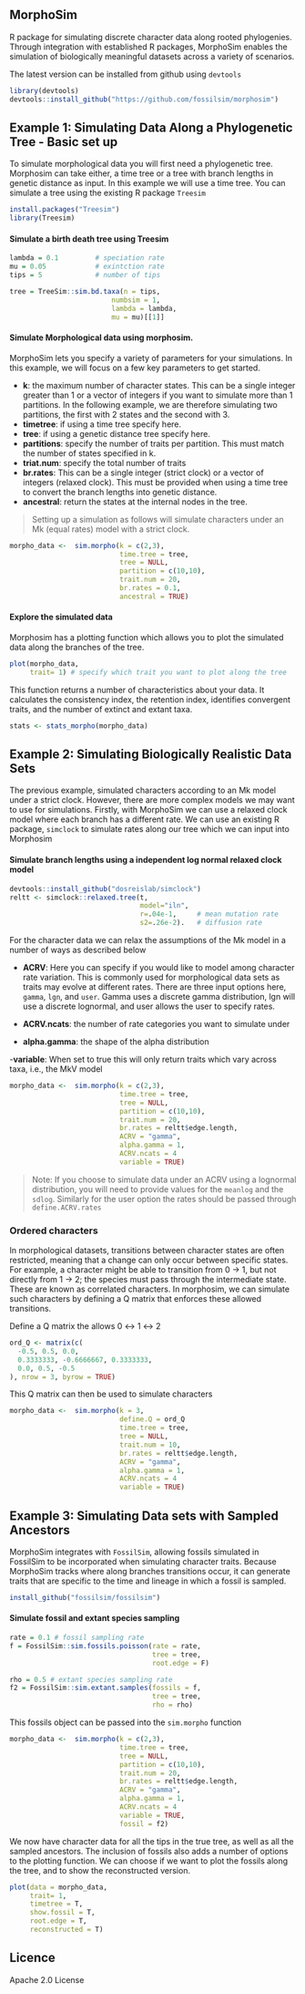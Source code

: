 ## MorphoSim 

R package for simulating discrete character data along rooted phylogenies. Through integration with established R packages, MorphoSim enables the simulation of biologically meaningful datasets across a variety of scenarios. 

The latest version can be installed from github using `devtools` 

``` r   
library(devtools)
devtools::install_github("https://github.com/fossilsim/morphosim")
```
    


## Example 1: Simulating Data Along a Phylogenetic Tree - Basic set up
To simulate morphological data you will first need a phylogenetic tree. Morphosim can take either, a time tree or a tree with branch lengths in genetic distance as input. In this example we will use a time tree. You can simulate a tree using the existing R package `Treesim`

```r
install.packages("Treesim")
library(Treesim)
```

#### Simulate a birth death tree using Treesim
```r
lambda = 0.1         # speciation rate
mu = 0.05            # exintction rate
tips = 5             # number of tips

tree = TreeSim::sim.bd.taxa(n = tips, 
                         numbsim = 1, 
                         lambda = lambda, 
                         mu = mu)[[1]]                       
```
#### Simulate Morphological data using morphosim. 
MorphoSim lets you specify a variety of parameters for your simulations. In this example, we will focus on a few key parameters to get started.
- **k**: the maximum number of character states. This can be a single integer greater than 1 or a vector of integers if you want to simulate more than 1 partitions. In the following example, we are therefore simulating two partitions, the first with 2 states and the second with 3.
- **timetree**: if using a time tree specify here.
- **tree**: if using a genetic distance tree specify here.
- **partitions**: specify the number of traits per partition. This must match the number of states specified in k.
- **triat.num**: specify the total number of traits 
- **br.rates**: This can be a single integer (strict clock) or a vector of integers (relaxed clock). This must be provided when using a time tree to convert the branch lengths into genetic distance.
- **ancestral**: return the states at the internal nodes in the tree.

> Setting up a simulation as follows will simulate characters under an Mk (equal rates) model with a strict clock.


```r
morpho_data <-  sim.morpho(k = c(2,3), 
                           time.tree = tree,
                           tree = NULL,
                           partition = c(10,10),
                           trait.num = 20,
                           br.rates = 0.1,
                           ancestral = TRUE)  

```
#### Explore the simulated data
Morphosim has a plotting function which allows you to plot the simulated data along the branches of the tree. 
```r
plot(morpho_data, 
     trait= 1) # specify which trait you want to plot along the tree
```
This function returns a number of characteristics about your data. It calculates the consistency index, the retention index, identifies convergent traits, and the number of extinct and extant taxa.
```r
stats <- stats_morpho(morpho_data)
```




## Example 2: Simulating Biologically Realistic Data Sets
The previous example, simulated characters according to an Mk model under a strict clock. However, there are more complex models we may want to use for simulations. Firstly, with MorphoSim we can use a relaxed clock model where each branch has a different rate. We can use an existing R package, `simclock` to simulate rates along our tree which we can input into Morphosim 


####  Simulate branch lengths using a independent log normal relaxed clock model

```r
devtools::install_github("dosreislab/simclock")
reltt <- simclock::relaxed.tree(t, 
                                model="iln", 
                                r=.04e-1,     # mean mutation rate
                                s2=.26e-2).   # diffusion rate
```
For the character data we can relax the assumptions of the Mk model in a number of ways as described below

- **ACRV**: Here you can specify if you would like to model among character rate variation. This is commonly used for morphological data sets as traits may evolve at different rates. There are three input options here, `gamma`, `lgn`, and `user`. Gamma uses a discrete gamma distribution, lgn will use a discrete lognormal, and user allows the user to specify rates.

- **ACRV.ncats**: the number of rate categories you want to simulate under

- **alpha.gamma**: the shape of the alpha distribution

-**variable**: When set to true this will only return traits which vary across taxa, i.e., the MkV model

```r
morpho_data <-  sim.morpho(k = c(2,3), 
                           time.tree = tree,
                           tree = NULL,
                           partition = c(10,10),
                           trait.num = 20,
                           br.rates = reltt$edge.length,
                           ACRV = "gamma",
                           alpha.gamma = 1,
                           ACRV.ncats = 4
                           variable = TRUE)

```

> Note: If you choose to simulate data under an ACRV using a lognormal distribution, you will need to provide values for the `meanlog` and the `sdlog`. Similarly for the user option the rates should be passed through `define.ACRV.rates`

### Ordered characters
In morphological datasets, transitions between character states are often restricted, meaning that a change can only occur between specific states. For example, a character might be able to transition from 0 → 1, but not directly from 1 → 2; the species must pass through the intermediate state. These are known as correlated characters. In morphosim, we can simulate such characters by defining a Q matrix that enforces these allowed transitions.

Define a Q matrix the allows 0 &harr; 1 &harr; 2

```r
ord_Q <- matrix(c(
  -0.5, 0.5, 0.0,
  0.3333333, -0.6666667, 0.3333333,
  0.0, 0.5, -0.5
), nrow = 3, byrow = TRUE)
```
This Q matrix can then be used to simulate characters

```r
morpho_data <-  sim.morpho(k = 3, 
                           define.Q = ord_Q
                           time.tree = tree,
                           tree = NULL,
                           trait.num = 10,
                           br.rates = reltt$edge.length,
                           ACRV = "gamma",
                           alpha.gamma = 1,
                           ACRV.ncats = 4
                           variable = TRUE)
```

## Example 3: Simulating Data sets with Sampled Ancestors
MorphoSim integrates with `FossilSim`, allowing fossils simulated in FossilSim to be incorporated when simulating character traits. Because MorphoSim tracks where along branches transitions occur, it can generate traits that are specific to the time and lineage in which a fossil is sampled.

```r
install_github("fossilsim/fossilsim")
```
#### Simulate fossil and extant species sampling

```r
rate = 0.1 # fossil sampling rate
f = FossilSim::sim.fossils.poisson(rate = rate, 
                                   tree = tree, 
                                   root.edge = F)

rho = 0.5 # extant species sampling rate
f2 = FossilSim::sim.extant.samples(fossils = f, 
                                   tree = tree, 
                                   rho = rho)
```

This fossils object can be passed into the `sim.morpho` function

```r
morpho_data <-  sim.morpho(k = c(2,3), 
                           time.tree = tree,
                           tree = NULL,
                           partition = c(10,10),
                           trait.num = 20,
                           br.rates = reltt$edge.length,
                           ACRV = "gamma",
                           alpha.gamma = 1,
                           ACRV.ncats = 4
                           variable = TRUE,
                           fossil = f2)
```
We now have character data for all the tips in the true tree, as well as all the sampled ancestors. The inclusion of fossils also adds a number of options to the plotting function. We can choose if we want to plot the fossils along the tree, and to show the reconstructed version. 

```r
plot(data = morpho_data, 
     trait= 1, 
     timetree = T, 
     show.fossil = T,
     root.edge = T, 
     reconstructed = T)
```

## Licence 
Apache 2.0 License
